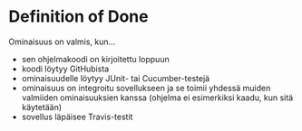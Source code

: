# Definition of Done

Ominaisuus on valmis, kun...

* sen ohjelmakoodi on kirjoitettu loppuun
* koodi löytyy GitHubista
* ominaisuudelle löytyy JUnit- tai Cucumber-testejä
* ominaisuus on integroitu sovellukseen ja se toimii yhdessä muiden valmiiden ominaisuuksien kanssa (ohjelma ei esimerkiksi kaadu, kun sitä käytetään)
* sovellus läpäisee Travis-testit
